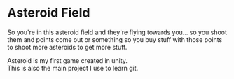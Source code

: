 # Asteroid Field

So you're in this asteroid field and they're flying towards you... so you shoot them and points come out or something so you buy stuff with those points to shoot more asteroids to get more stuff.

Asteroid is my first game created in unity.  
This is also the main project I use to learn git.
